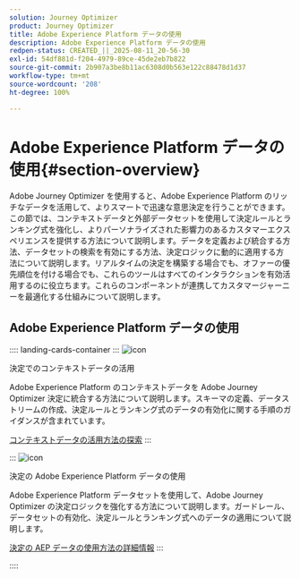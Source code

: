 ```yaml
---
solution: Journey Optimizer
product: Journey Optimizer
title: Adobe Experience Platform データの使用
description: Adobe Experience Platform データの使用
redpen-status: CREATED_||_2025-08-11_20-56-30
exl-id: 54df881d-f204-4979-89ce-45de2eb7b822
source-git-commit: 2b907a3be8b11ac6308d0b563e122c88478d1d37
workflow-type: tm+mt
source-wordcount: '208'
ht-degree: 100%

---
```


# Adobe Experience Platform データの使用{#section-overview}

Adobe Journey Optimizer を使用すると、Adobe Experience Platform のリッチなデータを活用して、よりスマートで迅速な意思決定を行うことができます。この節では、コンテキストデータと外部データセットを使用して決定ルールとランキング式を強化し、よりパーソナライズされた影響力のあるカスタマーエクスペリエンスを提供する方法について説明します。データを定義および統合する方法、データセットの検索を有効にする方法、決定ロジックに動的に適用する方法について説明します。リアルタイムの決定を構築する場合でも、オファーの優先順位を付ける場合でも、これらのツールはすべてのインタラクションを有効活用するのに役立ちます。これらのコンポーネントが連携してカスタマージャーニーを最適化する仕組みについて説明します。

## Adobe Experience Platform データの使用

:::: landing-cards-container
:::
![icon](https://cdn.experienceleague.adobe.com/icons/puzzle-piece.svg)

決定でのコンテキストデータの活用

Adobe Experience Platform のコンテキストデータを Adobe Journey Optimizer 決定に統合する方法について説明します。スキーマの定義、データストリームの作成、決定ルールとランキング式のデータの有効化に関する手順のガイダンスが含まれています。

[コンテキストデータの活用方法の探索](../using/experience-decisioning/context-data.md)
:::

:::
![icon](https://cdn.experienceleague.adobe.com/icons/gear.svg)

決定の Adobe Experience Platform データの使用

Adobe Experience Platform データセットを使用して、Adobe Journey Optimizer の決定ロジックを強化する方法について説明します。ガードレール、データセットの有効化、決定ルールとランキング式へのデータの適用について説明します。

[決定の AEP データの使用方法の詳細情報](../using/experience-decisioning/aep-data-exd.md)
:::

::::
